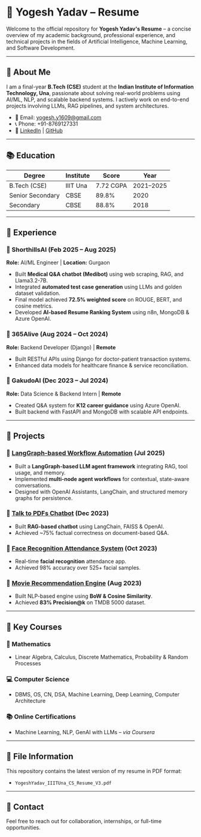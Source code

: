 # 📄 Yogesh Yadav – Resume

Welcome to the official repository for **Yogesh Yadav's Resume** – a concise overview of my academic background, professional experience, and technical projects in the fields of Artificial Intelligence, Machine Learning, and Software Development.

---

## 👤 About Me

I am a final-year **B.Tech (CSE)** student at the **Indian Institute of Information Technology, Una**, passionate about solving real-world problems using AI/ML, NLP, and scalable backend systems. I actively work on end-to-end projects involving LLMs, RAG pipelines, and system architectures.

- 📧 Email: [yogesh.y1609@gmail.com](mailto:yogesh.y1609@gmail.com)  
- 📞 Phone: +91-8769127331  
- 🔗 [LinkedIn](https://www.linkedin.com/in/yogii006) | [GitHub](https://github.com/yogii006)

---

## 📚 Education

| Degree             | Institute                                 | Score     | Year      |
|--------------------|-------------------------------------------|-----------|-----------|
| B.Tech (CSE)       | IIIT Una                                  | 7.72 CGPA | 2021–2025 |
| Senior Secondary   | CBSE                                      | 89.8%     | 2020      |
| Secondary          | CBSE                                      | 88.8%     | 2018      |

---

## 💼 Experience

### 🔹 ShorthillsAI (Feb 2025 – Aug 2025)  
**Role:** AI/ML Engineer | **Location:** Gurgaon  
- Built **Medical Q&A chatbot (Medibot)** using web scraping, RAG, and Llama3.2-7B.  
- Integrated **automated test case generation** using LLMs and golden dataset validation.  
- Final model achieved **72.5% weighted score** on ROUGE, BERT, and cosine metrics.  
- Developed **AI-based Resume Ranking System** using n8n, MongoDB & Azure OpenAI.

### 🔹 365Alive (Aug 2024 – Oct 2024)  
**Role:** Backend Developer (Django) | **Remote**  
- Built RESTful APIs using Django for doctor-patient transaction systems.  
- Enhanced data models for healthcare finance & service reconciliation.

### 🔹 GakudoAI (Dec 2023 – Jul 2024)  
**Role:** Data Science & Backend Intern | **Remote**  
- Created Q&A system for **K12 career guidance** using Azure OpenAI.  
- Built backend with FastAPI and MongoDB with scalable API endpoints.

---

## 🚀 Projects

### 🔸 [LangGraph-based Workflow Automation](https://github.com/yogii006/langgraph-rag) (Jul 2025)  
- Built a **LangGraph-based LLM agent framework** integrating RAG, tool usage, and memory.  
- Implemented **multi-node agent workflows** for contextual, state-aware conversations.  
- Designed with OpenAI Assistants, LangChain, and structured memory graphs for persistence.

### 🔸 [Talk to PDFs Chatbot](https://github.com/yogii006/Question-answer) (Dec 2023)  
- Built **RAG-based chatbot** using LangChain, FAISS & OpenAI.  
- Achieved ~75% factual correctness on document-based Q&A.

### 🔸 [Face Recognition Attendance System](https://github.com/yogii006/Attendance) (Oct 2023)  
- Real-time **facial recognition** attendance app.  
- Achieved 98% accuracy over 525+ facial samples.

### 🔸 [Movie Recommendation Engine](https://github.com/yogii006/movie) (Aug 2023)  
- Built NLP-based engine using **BoW & Cosine Similarity**.  
- Achieved **83% Precision@k** on TMDB 5000 dataset.

---

## 📘 Key Courses

### 📐 Mathematics  
- Linear Algebra, Calculus, Discrete Mathematics, Probability & Random Processes

### 💻 Computer Science  
- DBMS, OS, CN, DSA, Machine Learning, Deep Learning, Computer Architecture

### 📚 Online Certifications  
- Machine Learning, NLP, GenAI with LLMs – *via Coursera*

---

## 📂 File Information

This repository contains the latest version of my resume in PDF format:

- `YogeshYadav_IIITUna_CS_Resume_V3.pdf`

---

## 📢 Contact

Feel free to reach out for collaboration, internships, or full-time opportunities.
